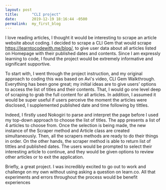 ```yaml
---
layout: post
title:      "CLI project"
date:       2019-12-19 18:16:44 -0500
permalink:  my_first_blog
---
```


I love reading articles, I thought it would be interesting to scrape an article website about coding.  I decided to scrape a CLI Gem that would scrape https://learntocodewith.me/blog/, to give user data about all articles listed on Homepage with their published dates and contents. Since I am expressly learning to code, I found the project would be extremely informative and significant supportive.

To start with, I went through the project instruction, and my original approach to coding this was based on Avi's video, CLI Gem Walkthrough.  Everything has been gone great; my initial ideas are to give users’ options to access the list of titles and their contents.  That, I would go one level deep of scraping to grab the full content for all articles.  In addition, I assumed it would be super useful if users perceive the moment the articles were disclosed, I supplemented published date and time following by tittles.  

Indeed, I firstly used Nokogiri to parse and interpret the page before I used my top-down approach to choose the list of titles.  The app presents a list of 4 articles to choose from. Once the selection is being made, the new instance of the Scraper method and Article class are created simultaneously. Then, all the scrapers methods are ready to do their things in order. On the other hands, the scraper method is able to return list of tittles and published dates.  The users would be prompted to select their interesting article to continue, and they would be given options to review other articles or to exit the application.

Briefly, a great project. I was incredibly excited to go out to work and challenge on my own without using asking a question on learn.co.  All that experiments and errors throughout the process would be benefit experiences 


 












